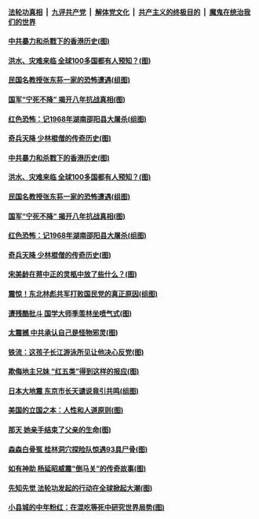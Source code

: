 

####  [法轮功真相](../../../../basic/blob/master/README.md?t=07270502) &nbsp;|&nbsp; [九评共产党](../../../../9ping.md/blob/master/README.md?t=07270502) &nbsp;|&nbsp; [解体党文化](../../../../jtdwh.md/blob/master/README.md?t=07270502)  &nbsp;|&nbsp; [共产主义的终极目的](../../../../gczydzjmd.md/blob/master/README.md?t=07270502) &nbsp;|&nbsp; [魔鬼在统治我们的世界](../../../../mgztzwmdsj.md/blob/master/README.md?t=07270502) 

#### [中共暴力和杀戮下的香港历史(图)](../pages/p6/940290.md?t=07270502) 

#### [洪水、灾难来临 全球100多国都有人预知？(图)](../pages/p6/940399.md?t=07270502) 

#### [民国名教授张东荪一家的恐怖遭遇(组图)](../pages/p6/940533.md?t=07270502) 

#### [国军“宁死不降” 揭开八年抗战真相(图)](../pages/p6/939974.md?t=07270502) 

#### [红色恐怖：记1968年湖南邵阳县大屠杀(组图)](../pages/p6/940132.md?t=07270502) 

#### [奇兵天降 少林棍僧的传奇历史(图)](../pages/p6/940288.md?t=07270502) 

#### [中共暴力和杀戮下的香港历史(图)](../pages/p6/940290.md?t=07270502) 

#### [洪水、灾难来临 全球100多国都有人预知？(图)](../pages/p6/940399.md?t=07270502) 


#### [民国名教授张东荪一家的恐怖遭遇(组图)](../pages/p6/940533.md?t=07270502) 

#### [国军“宁死不降” 揭开八年抗战真相(图)](../pages/p6/939974.md?t=07270502) 

#### [红色恐怖：记1968年湖南邵阳县大屠杀(组图)](../pages/p6/940132.md?t=07270502) 

#### [奇兵天降 少林棍僧的传奇历史(图)](../pages/p6/940288.md?t=07270502) 

#### [宋美龄在蒋中正的灵柩中放了些什么？(图)](../pages/p6/939920.md?t=07270502) 

#### [震惊！东北林彪共军打败国民党的真正原因(组图)](../pages/p6/940592.md?t=07270502) 

#### [遭残酷批斗 国学大师季羡林坐喷气式(图)](../pages/p6/939600.md?t=07270502) 

#### [太震撼 中共承认自己是怪物邪灵(图)](../pages/p6/940397.md?t=07270502) 

#### [铁流：这孩子长江游泳所见让他决心反党(图)](../pages/p6/939916.md?t=07270502) 

#### [欺侮地主兄妹 ﻿“红五类”得到这样的报应(图)](../pages/p6/940133.md?t=07270502) 

#### [日本大地震 东京市长天谴说竟引共鸣(组图)](../pages/p6/940285.md?t=07270502) 

#### [美国的立国之本：人性和人道原则(图)](../pages/p6/940138.md?t=07270502) 

#### [那天 她亲手结束了父亲的生命(图)](../pages/p6/940374.md?t=07270502) 

#### [森森白骨冤 桂林洞穴探险队惊遇93具尸骨(图)](../pages/p6/939898.md?t=07270502) 

#### [如有神助 杨延昭威震“倒马关”的传奇故事(图)](../pages/p6/934962.md?t=07270502) 

#### [先知先觉 法轮功发起的行动在全球掀起大潮(图)](../pages/p6/940263.md?t=07270502) 

#### [小县城的中年粉红：在混吃等死中研究世界局势(图)](../pages/p6/940236.md?t=07270502) 


